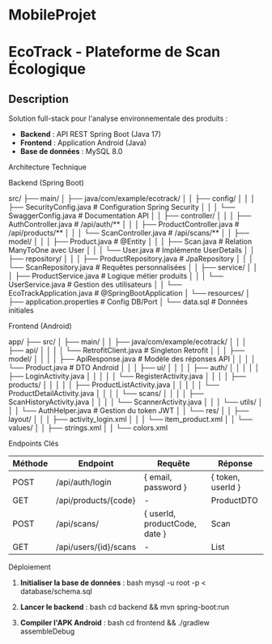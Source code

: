 # MobileProjet

# EcoTrack - Plateforme de Scan Écologique

##  Description
Solution full-stack pour l'analyse environnementale des produits :
- **Backend** : API REST Spring Boot (Java 17)
- **Frontend** : Application Android (Java)
- **Base de données** : MySQL 8.0

 Architecture Technique

Backend (Spring Boot)

src/
├── main/
│   ├── java/com/example/ecotrack/
│   │   ├── config/
│   │   │   ├── SecurityConfig.java       # Configuration Spring Security
│   │   │   └── SwaggerConfig.java        # Documentation API
│   │   ├── controller/
│   │   │   ├── AuthController.java       # /api/auth/**
│   │   │   ├── ProductController.java    # /api/products/**
│   │   │   └── ScanController.java       # /api/scans/**
│   │   ├── model/
│   │   │   ├── Product.java              # @Entity
│   │   │   ├── Scan.java                 # Relation ManyToOne avec User
│   │   │   └── User.java                 # Implémente UserDetails
│   │   ├── repository/
│   │   │   ├── ProductRepository.java    # JpaRepository
│   │   │   └── ScanRepository.java       # Requêtes personnalisées
│   │   ├── service/
│   │   │   ├── ProductService.java       # Logique métier produits
│   │   │   └── UserService.java          # Gestion des utilisateurs
│   │   └── EcoTrackApplication.java      # @SpringBootApplication
│   └── resources/
│       ├── application.properties        # Config DB/Port
│       └── data.sql                      # Données initiales


Frontend (Android)

app/
├── src/
│   ├── main/
│   │   ├── java/com/example/ecotrack/
│   │   │   ├── api/
│   │   │   │   └── RetrofitClient.java   # Singleton Retrofit
│   │   │   ├── model/
│   │   │   │   ├── ApiResponse.java      # Modèle des réponses API
│   │   │   │   └── Product.java          # DTO Android
│   │   │   ├── ui/
│   │   │   │   ├── auth/
│   │   │   │   │   ├── LoginActivity.java
│   │   │   │   │   └── RegisterActivity.java
│   │   │   │   ├── products/
│   │   │   │   │   ├── ProductListActivity.java
│   │   │   │   │   └── ProductDetailActivity.java
│   │   │   │   └── scans/
│   │   │   │       ├── ScanHistoryActivity.java
│   │   │   │       └── ScannerActivity.java
│   │   │   └── utils/
│   │   │       └── AuthHelper.java       # Gestion du token JWT
│   │   └── res/
│   │       ├── layout/
│   │       │   ├── activity_login.xml
│   │       │   └── item_product.xml
│   │       └── values/
│   │           ├── strings.xml
│   │           └── colors.xml


Endpoints Clés

| Méthode | Endpoint                | Requête                          | Réponse                          |
|---------|-------------------------|----------------------------------|----------------------------------|
| POST    | /api/auth/login         | { email, password }             | { token, userId }               |
| GET     | /api/products/{code}    | -                                | ProductDTO                       |
| POST    | /api/scans/             | { userId, productCode, date }   | Scan                             |
| GET     | /api/users/{id}/scans   | -                                | List<ScanWithProduct>            |

 Déploiement

1. **Initialiser la base de données** :
bash
mysql -u root -p < database/schema.sql


2. **Lancer le backend** :
bash
cd backend && mvn spring-boot:run


3. **Compiler l'APK Android** :
bash
cd frontend && ./gradlew assembleDebug

 
